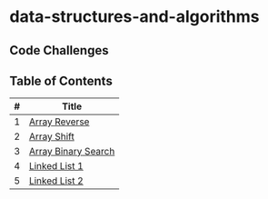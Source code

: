 # data-structures-and-algorithms

## Code Challenges

## Table of Contents

| #   | Title                                                    |
| --- | -------------------------------------------------------- |
| 1   | [Array Reverse](./arrayReverse/README.md)                |
| 2   | [Array Shift](./arrayShift/README.md)                    |
| 3   | [Array Binary Search](./arrayBinarySearch/README.md)     |
| 4   | [Linked List 1](./Data-Structures/linkedList/README.md)  |
| 5   | [Linked List 2](./Data-Structures/linkedList/README2.md) |

